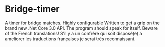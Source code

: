 # Bridge-timer
A timer for bridge matches. Highly configurable
Written to get a grip on the brand new .Net Core 3.0 API. The program should speak for itself. 
Beware of the French translations! S'il y a un confrère qui soit disposé(e) á ameliorer les traductions françaises je serai très reconnaissant.  
